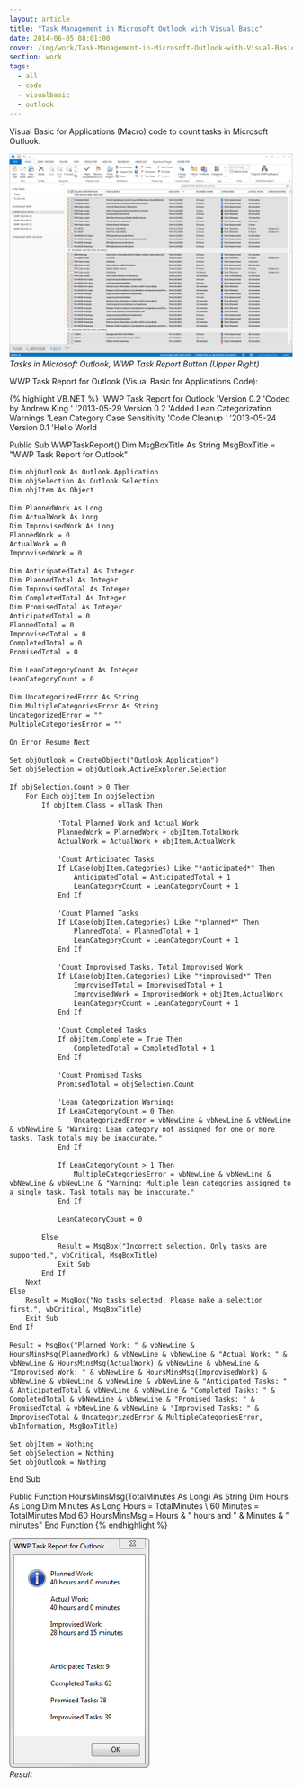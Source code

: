 ```yaml
---
layout: article
title: "Task Management in Microsoft Outlook with Visual Basic"
date: 2014-06-05 08:01:00
cover: /img/work/Task-Management-in-Microsoft-Outlook-with-Visual-Basic-Cover.png
section: work
tags:
  - all
  - code
  - visualbasic
  - outlook
---
```


Visual Basic for Applications (Macro) code to count tasks in Microsoft Outlook.

<!--more-->

![Task Management in Microsoft Outlook with Visual Basic](/img/work/Task-Management-in-Microsoft-Outlook-with-Visual-Basic-001.png)
*Tasks in Microsoft Outlook, WWP Task Report Button (Upper Right)*

WWP Task Report for Outlook (Visual Basic for Applications Code):

{% highlight VB.NET %}
'WWP Task Report for Outlook
'Version 0.2
'Coded by Andrew King
'
'2013-05-29 Version 0.2
'Added Lean Categorization Warnings
'Lean Category Case Sensitivity
'Code Cleanup
'
'2013-05-24 Version 0.1
'Hello World


Public Sub WWPTaskReport()
    Dim MsgBoxTitle As String
    MsgBoxTitle = "WWP Task Report for Outlook"
    
    Dim objOutlook As Outlook.Application
    Dim objSelection As Outlook.Selection
    Dim objItem As Object
        
    Dim PlannedWork As Long
    Dim ActualWork As Long
    Dim ImprovisedWork As Long
    PlannedWork = 0
    ActualWork = 0
    ImprovisedWork = 0
            
    Dim AnticipatedTotal As Integer
    Dim PlannedTotal As Integer
    Dim ImprovisedTotal As Integer
    Dim CompletedTotal As Integer
    Dim PromisedTotal As Integer
    AnticipatedTotal = 0
    PlannedTotal = 0
    ImprovisedTotal = 0
    CompletedTotal = 0
    PromisedTotal = 0
    
    Dim LeanCategoryCount As Integer
    LeanCategoryCount = 0
    
    Dim UncategorizedError As String
    Dim MultipleCategoriesError As String
    UncategorizedError = ""
    MultipleCategoriesError = ""

    On Error Resume Next

    Set objOutlook = CreateObject("Outlook.Application")
    Set objSelection = objOutlook.ActiveExplorer.Selection
    
    If objSelection.Count > 0 Then
        For Each objItem In objSelection
            If objItem.Class = olTask Then
            
                'Total Planned Work and Actual Work
                PlannedWork = PlannedWork + objItem.TotalWork
                ActualWork = ActualWork + objItem.ActualWork

                'Count Anticipated Tasks
                If LCase(objItem.Categories) Like "*anticipated*" Then
                    AnticipatedTotal = AnticipatedTotal + 1
                    LeanCategoryCount = LeanCategoryCount + 1
                End If
            
                'Count Planned Tasks
                If LCase(objItem.Categories) Like "*planned*" Then
                    PlannedTotal = PlannedTotal + 1
                    LeanCategoryCount = LeanCategoryCount + 1
                End If
            
                'Count Improvised Tasks, Total Improvised Work
                If LCase(objItem.Categories) Like "*improvised*" Then
                    ImprovisedTotal = ImprovisedTotal + 1
                    ImprovisedWork = ImprovisedWork + objItem.ActualWork
                    LeanCategoryCount = LeanCategoryCount + 1
                End If
            
                'Count Completed Tasks
                If objItem.Complete = True Then
                    CompletedTotal = CompletedTotal + 1
                End If
                
                'Count Promised Tasks
                PromisedTotal = objSelection.Count
            
                'Lean Categorization Warnings
                If LeanCategoryCount = 0 Then
                    UncategorizedError = vbNewLine & vbNewLine & vbNewLine & vbNewLine & "Warning: Lean category not assigned for one or more tasks. Task totals may be inaccurate."
                End If
                
                If LeanCategoryCount > 1 Then
                    MultipleCategoriesError = vbNewLine & vbNewLine & vbNewLine & vbNewLine & "Warning: Multiple lean categories assigned to a single task. Task totals may be inaccurate."
                End If
                
                LeanCategoryCount = 0
            
            Else
                Result = MsgBox("Incorrect selection. Only tasks are supported.", vbCritical, MsgBoxTitle)
                Exit Sub
            End If
        Next
    Else
        Result = MsgBox("No tasks selected. Please make a selection first.", vbCritical, MsgBoxTitle)
        Exit Sub
    End If

    Result = MsgBox("Planned Work: " & vbNewLine & HoursMinsMsg(PlannedWork) & vbNewLine & vbNewLine & "Actual Work: " & vbNewLine & HoursMinsMsg(ActualWork) & vbNewLine & vbNewLine & "Improvised Work: " & vbNewLine & HoursMinsMsg(ImprovisedWork) & vbNewLine & vbNewLine & vbNewLine & vbNewLine & "Anticipated Tasks: " & AnticipatedTotal & vbNewLine & vbNewLine & "Completed Tasks: " & CompletedTotal & vbNewLine & vbNewLine & "Promised Tasks: " & PromisedTotal & vbNewLine & vbNewLine & "Improvised Tasks: " & ImprovisedTotal & UncategorizedError & MultipleCategoriesError, vbInformation, MsgBoxTitle)

    Set objItem = Nothing
    Set objSelection = Nothing
    Set objOutlook = Nothing
End Sub

Public Function HoursMinsMsg(TotalMinutes As Long) As String
    Dim Hours As Long
    Dim Minutes As Long
    Hours = TotalMinutes \ 60
    Minutes = TotalMinutes Mod 60
    HoursMinsMsg = Hours & " hours and " & Minutes & " minutes"
End Function
{% endhighlight %}

![Task Management in Microsoft Outlook with Visual Basic](/img/work/Task-Management-in-Microsoft-Outlook-with-Visual-Basic-002.png)
<br>
*Result*
